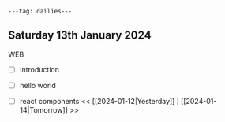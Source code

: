 ```
---tag: dailies---
```

## Saturday 13th January 2024

WEB
- [ ] introduction
- [ ] hello world
- [ ] react components
<< [[2024-01-12|Yesterday]] | [[2024-01-14|Tomorrow]] >>




